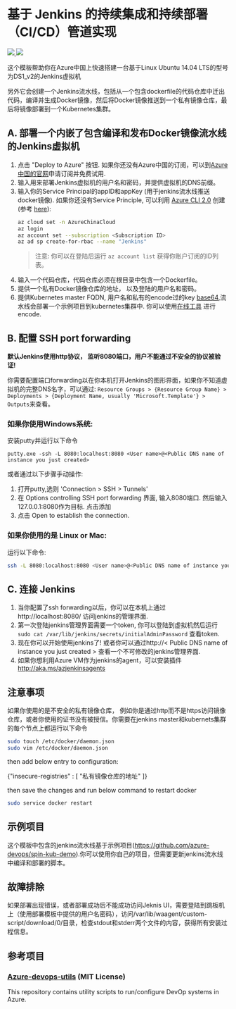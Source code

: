 # 基于 Jenkins 的持续集成和持续部署（CI/CD）管道实现

<a href="https://portal.azure.cn/#create/Microsoft.Template/uri/https%3A%2F%2Fraw.githubusercontent.com%2FAzure%2Fdevops-sample-solution-for-azure-china%2Fmaster-dev%2Fcicd%2Farmtemplate%2Fjenkins_private_registry_k8s%2Fazuredeploy.json" target="_blank">
    <img src="http://azuredeploy.net/deploybutton.png"/>
</a>
<a href="http://armviz.io/#/?load=https%3A%2F%2Fraw.githubusercontent.com%2FAzure%2Fdevops-sample-solution-for-azure-china%2Fmaster-dev%2Fcicd%2Farmtemplate%2Fjenkins_private_registry_k8s%2Fazuredeploy.json" target="_blank">
    <img src="http://armviz.io/visualizebutton.png"/>
</a>

这个模板帮助你在Azure中国上快速搭建一台基于Linux Ubuntu 14.04 LTS的型号为DS1_v2的Jenkins虚拟机

另外它会创建一个Jenkins流水线，包括从一个包含dockerfile的代码仓库中迁出代码，编译并生成Docker镜像，然后将Docker镜像推送到一个私有镜像仓库，最后将镜像部署到一个Kubernetes集群。

## A. 部署一个内嵌了包含编译和发布Docker镜像流水线的Jenkins虚拟机
1. 点击 "Deploy to Azure" 按钮. 如果你还没有Azure中国的订阅，可以到[Azure中国的官网](http://www.azure.cn)申请订阅并免费试用.
1. 输入用来部署Jenkins虚拟机的用户名和密码，并提供虚拟机的DNS前缀。
1. 输入你的Service Principal的appID和appKey (用于jenkins流水线推送docker镜像). 如果你还没有Service Principle, 可以利用 [Azure CLI 2.0](https://docs.microsoft.com/cli/azure/install-azure-cli) 创建 (参考 [here](https://docs.microsoft.com/cli/azure/create-an-azure-service-principal-azure-cli?toc=%2fazure%2fazure-resource-manager%2ftoc.json)):
    ```bash
    az cloud set -n AzureChinaCloud
    az login 
    az account set --subscription <Subscription ID>
    az ad sp create-for-rbac --name "Jenkins"
    ```
    > 注意: 你可以在登陆后运行 `az account list` 获得你账户订阅的ID列表。
1. 输入一个代码仓库，代码仓库必须在根目录中包含一个Dockerfile。
1. 提供一个私有Docker镜像仓库的地址， 以及登陆的用户名和密码。
1. 提供Kubernetes master FQDN, 用户名和私有的encode过的key [base64](https://en.wikipedia.org/wiki/Base64),流水线会部署一个示例项目到kubernetes集群中. 你可以使用[在线工具](https://www.bing.com/search?q=base64+encode&qs=AS&pq=base64+&sk=AS1&sc=8-7&cvid=FFECC475833E43958634B83EA90B2364&FORM=QBLH&sp=2) 进行encode.

## B. 配置 SSH port forwarding
**默认Jenkins使用http协议， 监听8080端口，用户不能通过不安全的协议被验证!**

你需要配置端口forwarding以在你本机打开Jenkins的图形界面，如果你不知道虚拟机的完整DNS名字，可以通过: `Resource Groups > {Resource Group Name} > Deployments > {Deployment Name, usually 'Microsoft.Template'} > Outputs`来查看。

### 如果你使用Windows系统:
安装putty并运行以下命令

```
putty.exe -ssh -L 8080:localhost:8080 <User name>@<Public DNS name of instance you just created>
```

或者通过以下步骤手动操作:
1. 打开putty,选则 'Connection > SSH > Tunnels'
1. 在 Options controlling SSH port forwarding 界面,  输入8080端口. 然后输入 127.0.0.1:8080作为目标. 点击添加
1. 点击 Open to establish the connection.

### 如果你使用的是 Linux or Mac:
运行以下命令:
```bash
ssh -L 8080:localhost:8080 <User name>@<Public DNS name of instance you just created>
```

## C. 连接 Jenkins

1. 当你配置了ssh forwarding以后，你可以在本机上通过 http://localhost:8080/ 访问jenkins的管理界面.
1. 第一次登陆jenkins管理界面需要一个token, 你可以登陆到虚拟机然后运行 `sudo cat /var/lib/jenkins/secrets/initialAdminPassword` 查看token.
1. 现在你可以开始使用jenkins了! 或者你可以通过http://< Public DNS name of instance you just created > 查看一个不可修改的jenkins管理界面.
1. 如果你想利用Azure VM作为jenkins的agent，可以安装插件 http://aka.ms/azjenkinsagents

## 注意事项
如果你使用的是不安全的私有镜像仓库， 例如你是通过http而不是https访问镜像仓库，或者你使用的证书没有被授信。你需要在jenkins master和kubernets集群的每个节点上都运行以下命令
```bash
sudo touch /etc/docker/daemon.json
sudo vim /etc/docker/daemon.json
```
then add below entry to configuration:

{"insecure-registries" : [ "私有镜像仓库的地址" ]}

then save the changes and run below command to restart docker
```bash
sudo service docker restart
```

## 示例项目
这个模板中包含的jenkins流水线基于示例项目(https://github.com/azure-devops/spin-kub-demo).你可以使用你自己的项目，但需要更新jenkins流水线中编译和部署的脚本。

## 故障排除

如果部署出现错误，或者部署成功后不能成功访问Jeknis UI，需要登陆到跳板机上（使用部署模板中提供的用户名密码），访问/var/lib/waagent/custom-script/download/0/目录，检查stdout和stderr两个文件的内容，获得所有安装过程信息。

## 参考项目

### [Azure-devops-utils](https://github.com/Azure/azure-devops-utils) (MIT License)

This repository contains utility scripts to run/configure DevOp systems in Azure.
